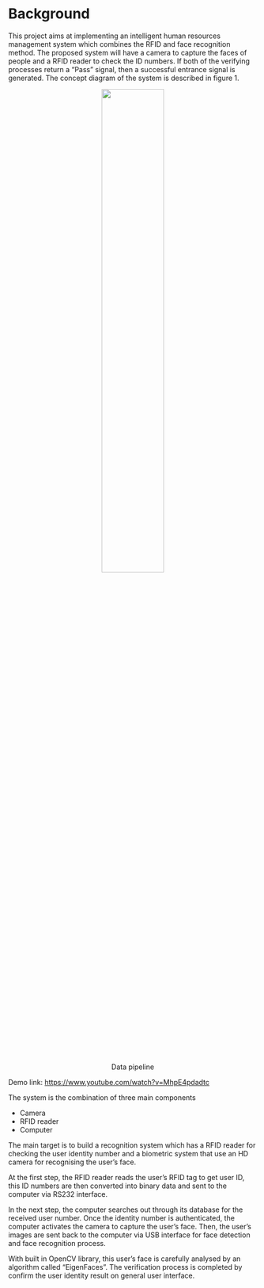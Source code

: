 # Background
This project aims at implementing an intelligent human resources management system which combines the RFID and face recognition method. The proposed system will have a camera to capture the faces of people and a RFID reader to check the ID numbers. If both of the verifying processes return a “Pass” signal, then a successful entrance signal is generated. The concept diagram of the system is described in figure 1.

<p align="center">
    <image src="./images/system_overview.png" width="50%">
    <div align="center">Data pipeline</div>
</p>

Demo link: https://www.youtube.com/watch?v=MhpE4pdadtc

The system is the combination of three main components
* Camera
* RFID reader
* Computer


The main target is to build a recognition system which has a RFID reader for checking the user identity number and a biometric system that use an HD camera for recognising the user’s face. 

At the first step, the RFID reader reads the user’s RFID tag to get user ID, this ID numbers are then converted into binary data and sent to the computer via RS232 interface. 

In the next step, the computer searches out through its database for the received user number. Once the identity number is authenticated, the computer activates the camera to capture the user’s face. Then, the user’s images are sent back to the computer via USB interface for face detection and face recognition process. 

With built in OpenCV library, this user’s face is carefully analysed by an algorithm called “EigenFaces”. The verification process is completed by confirm the user identity result on general user interface.